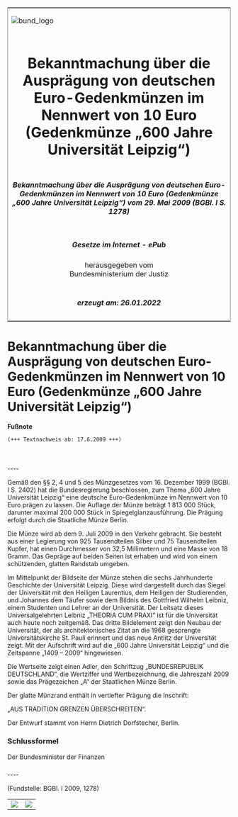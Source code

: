 <span id="DECKBLATT.html"></span>

<table border="0" frame="border" width="100%">

<tr valign="top">

<td align="left">

![bund\_logo](BfJ_2021_Web_de_de.gif)

</td>

<td align="right">

 

</td>

</tr>

<tr align="center" valign="middle">

<td colspan="2">

# Bekanntmachung über die Ausprägung von deutschen Euro-Gedenkmünzen im Nennwert von 10 Euro (Gedenkmünze „600 Jahre Universität Leipzig“)

</td>

</tr>

<tr align="center" valign="middle">

<td colspan="2">

##### Bekanntmachung über die Ausprägung von deutschen Euro-Gedenkmünzen im Nennwert von 10 Euro (Gedenkmünze „600 Jahre Universität Leipzig“) vom 29. Mai 2009 (BGBl. I S. 1278)

</td>

</tr>

<tr align="center" valign="middle">

<td colspan="2">

  
  

##### Gesetze im Internet - ePub  
  
herausgegeben vom  
Bundesministerium der Justiz

</td>

</tr>

<tr align="center" valign="bottom">

<td colspan="2">

  
  

##### erzeugt am: 26.01.2022

</td>

</tr>

</table>

<span id="BJNR127800009.html"></span>

# Bekanntmachung über die Ausprägung von deutschen Euro-Gedenkmünzen im Nennwert von 10 Euro (Gedenkmünze „600 Jahre Universität Leipzig“)

<div>

  
**Fußnote**

<div class="jnhtml">

<div>

<div class="jurAbsatz">

  

``` 
(+++ Textnachweis ab: 17.6.2009 +++)

 
```

</div>

</div>

</div>

</div>

<span id="BJNR127800009BJNE000100000.html"></span>

###   
\----

<div>

<div class="jnhtml">

<div>

<div class="jurAbsatz">

Gemäß den §§ 2, 4 und 5 des Münzgesetzes vom 16. Dezember 1999 (BGBl. I
S. 2402) hat die Bundesregierung beschlossen, zum Thema „600 Jahre
Universität Leipzig“ eine deutsche Euro-Gedenkmünze im Nennwert von 10
Euro prägen zu lassen. Die Auflage der Münze beträgt 1 813 000 Stück,
darunter maximal 200 000 Stück in Spiegelglanzausführung. Die Prägung
erfolgt durch die Staatliche Münze Berlin.  
  
Die Münze wird ab dem 9. Juli 2009 in den Verkehr gebracht. Sie besteht
aus einer Legierung von 925 Tausendteilen Silber und 75 Tausendteilen
Kupfer, hat einen Durchmesser von 32,5 Millimetern und eine Masse von 18
Gramm. Das Gepräge auf beiden Seiten ist erhaben und wird von einem
schützenden, glatten Randstab umgeben.  
  
Im Mittelpunkt der Bildseite der Münze stehen die sechs Jahrhunderte
Geschichte der Universität Leipzig. Diese wird dargestellt durch das
Siegel der Universität mit den Heiligen Laurentius, dem Heiligen der
Studierenden, und Johannes dem Täufer sowie dem Bildnis des Gottfried
Wilhelm Leibniz, einem Studenten und Lehrer an der Universität. Der
Leitsatz dieses Universalgelehrten Leibniz „THEORIA CUM PRAXI“ ist für
die Universität auch heute noch zeitgemäß. Das dritte Bildelement zeigt
den Neubau der Universität, der als architektonisches Zitat an die 1968
gesprengte Universitätskirche St. Pauli erinnert und das neue Antlitz
der Universität zeigt. Mit der Aufschrift wird auf die „600 Jahre
Universität Leipzig“ und die Zeitspanne „1409 – 2009“ hingewiesen.  
  
Die Wertseite zeigt einen Adler, den Schriftzug „BUNDESREPUBLIK
DEUTSCHLAND“, die Wertziffer und Wertbezeichnung, die Jahreszahl 2009
sowie das Prägezeichen „A“ der Staatlichen Münze Berlin.  
  
Der glatte Münzrand enthält in vertiefter Prägung die Inschrift:  
  
„AUS TRADITION GRENZEN ÜBERSCHREITEN“.  
  
Der Entwurf stammt von Herrn Dietrich Dorfstecher, Berlin.

</div>

</div>

</div>

</div>

<span id="BJNR127800009BJNE000200000.html"></span>

### Schlussformel  

<div>

<div class="jnhtml">

<div>

<div class="jurAbsatz">

<span class="SP">Der Bundesminister der Finanzen</span>

</div>

</div>

</div>

</div>

<span id="BJNR127800009BJNE000300000.html"></span>

###   
\----

<div>

<div class="jnhtml">

<div>

<div class="kommentar_Fundstelle">

(Fundstelle: BGBl. I 2009, 1278)

</div>

  

|                                   |                                   |
| :-------------------------------- | :-------------------------------- |
| ![](bgbl1_2009_j1278-1_0010.jpeg) | ![](bgbl1_2009_j1278-1_0020.jpeg) |

</div>

</div>

</div>
